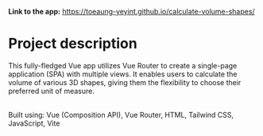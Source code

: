 **Link to the app:** https://toeaung-yeyint.github.io/calculate-volume-shapes/
<br/>

# Project description

This fully-fledged Vue app utilizes Vue Router to create a single-page
application (SPA) with multiple views. It enables users to calculate the
volume of various 3D shapes, giving them the flexibility to choose their
preferred unit of measure.

<br/>
Built using: Vue (Composition API), Vue Router, HTML, Tailwind CSS, JavaScript, Vite
